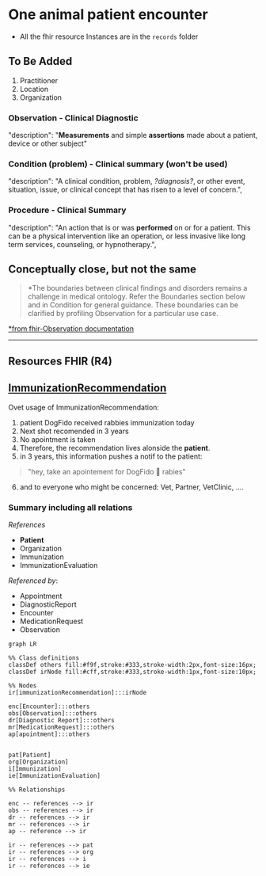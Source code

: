 # One animal patient encounter

- All the fhir resource Instances are in the `records` folder

## To Be Added

1. Practitioner
2. Location
3. Organization

### Observation - Clinical Diagnostic

"description": "**Measurements** and simple **assertions** made about a patient, device or other subject"

### Condition (problem) - Clinical summary (won't be used)

"description": "A clinical condition, problem, _?diagnosis?_, or other event, situation, issue, or clinical concept that has risen to a level of concern.",

### Procedure - Clinical Summary

"description": "An action that is or was **performed** on or for a patient. This can be a physical intervention like an operation, or less invasive like long term services, counseling, or hypnotherapy.",

## Conceptually close, but not the same

> *The boundaries between clinical findings and disorders remains a challenge in medical ontology. Refer the Boundaries section below and in Condition for general guidance. These boundaries can be clarified by profiling Observation for a particular use case.

[*from fhir-Observation documentation](https://hl7.org/fhir/R4/observation.html)

------

## Resources FHIR (R4)

## [ImmunizationRecommendation](https://hl7.org/fhir/R4/immunizationrecommendation.html)

Ovet usage of ImmunizationRecommendation: 
1. patient DogFido received rabbies immunization today
2. Next shot recomended in 3 years
3. No apointment is taken
4. Therefore, the recommendation lives alonside the **patient**.
5. in 3 years, this information pushes a notif to the patient:
> "hey, take an apointement for DogFido 🐶 rabies"
6. and to everyone who might be concerned: Vet, Partner, VetClinic, ....

### Summary including all relations

_References_ 
- **Patient**
- Organization
- Immunization
- ImmunizationEvaluation

_Referenced by_:
- Appointment
- DiagnosticReport
- Encounter
- MedicationRequest
- Observation

```mermaid
graph LR

%% Class definitions
classDef others fill:#f9f,stroke:#333,stroke-width:2px,font-size:16px;
classDef irNode fill:#cff,stroke:#333,stroke-width:1px,font-size:10px;

%% Nodes
ir[immunizationRecommendation]:::irNode

enc[Encounter]:::others
obs[Observation]:::others
dr[Diagnostic Report]:::others
mr[MedicationRequest]:::others
ap[apointment]:::others


pat[Patient]
org[Organization]
i[Immunization]
ie[ImmunizationEvaluation]

%% Relationships

enc -- references --> ir
obs -- references --> ir
dr -- references --> ir
mr -- references --> ir
ap -- reference --> ir

ir -- references --> pat
ir -- references --> org
ir -- references --> i
ir -- references --> ie

```

